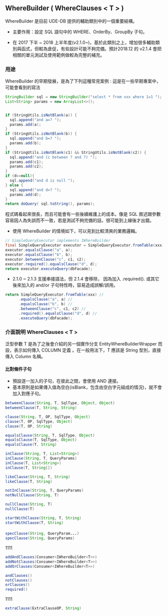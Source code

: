 ## WhereBuilder   ( WhereClauses < T \> )

WhereBuilder 是目前 UDE-DB 提供的輔助類別中的一個重要結構。

* 主要作用：設定 SQL 語句中的 WHERE、OrderBy、GroupBy 子句。

* 在 2017 下半 ~ 2018 上半年度(v2.1.0~)，基於此類別之上，增加很多輔助類別與函式，但較為倉促，有些設計可能不夠完備。預計2018.12 的 v2.1.4 會把相關的單元測試及使用範例做較為完整的補充。


### 用途

WhereBuilder 的早期發展，是為了下列這種常見案例 : 
這是在一些早期專案中，可能會看到的寫法

``` java
StringBuilder sql = new StringBuilder("select * from xxx where 1=1 ");
List<String> params = new ArrayList<>();


if (StringUtils.isNotBlank(a)) {
  sql.append("and a=? ");
  params.add(a);
}
if (StringUtils.isNotBlank(b)) {
  sql.append("and b=? ");
  params.add(b);
}
if (StringUtils.isNotBlank(c1) && StringUtils.isNotBlank(c2)) {
  sql.append("and (c between ? and ?) ");
  params.add(c1);
  params.add(c2);  
}
if (d==null){
  sql.append("and d is null ");
} else {
  sql.append("and d=? ");
  params.add(d);
}
return doQuery( sql.toString(), params);
```

程式碼看起來很長，而且可能會有一些後續維護上的成本。像是 SQL 敘述跟參數容易因人為失誤而不一致，若是測試不夠完備的話，很可能到上線後才出錯。

* 使用 WhereBuilder 的情境如下，可以見到比較清爽的業務邏輯。

``` java
// SimpleQueryExecutor implements IWhereBuilder 
final SimpleQueryExecutor executor = SimpleQueryExecutor.fromTable(xxx);
executor.equalsClause("a", a);
executor.equalsClause("b", b);
executor.betweenClause("c", c1, c2);
executor.required().equalsClause("d", d);
return executor.executeQuery(dbFacade);
```

* 2.1.0 ~ 2.1.3 支援串接語法，但 2.1.4 會移除，
  因為加入 .required(). 或其它後來加入的 and/or 子句特性時，容易造成誤解/誤用。

``` java
return SimpleQueryExecutor.fromTable(xxx) //
      .equalsClause("a", a) //
      .equalsClause("b", b) //
      .betweenClause("c", c1, c2) //
      .required().equalsClause("d", d) //
      .executeQuery(dbFacade); 
```



### 介面說明 WhereClauses < T \>

泛型參數 T 是為了之後會介紹的另一個實作分支 EntityWhereBuilderWrapper 而設，表示如何傳入 COLUMN 定義
。在一般用法下，T 應該是 String 型別，直接傳入 Column 名稱。


#### 比對條件子句

* 預設逐一加入的子句，在彼此之間，會使用 AND 連接。
* 基本原則是如果傳入值為空白(isBlank，包含由空白字元組成的情況)，就不會加入對應子句。

``` java
betweenClause(String, T, SqlType, Object, Object)
betweenClause(T, String, String)

clause(String, T, OP, SqlType, Object)
clause(T, OP, SqlType, Object)
clause(T, OP, String)

equalsClause(String, T, SqlType, Object)
equalsClause(T, SqlType, Object)
equalsClause(T, String)

inClause(String, T, List<String>)
inClause(String, T, QueryParams)
inClause(T, List<String>)
inClause(T, String[])

likeClause(String, T, String)
likeClause(T, String)

notInClause(String, T, QueryParams)
notNullClause(String, T)

nullClause(String, T)
nullClause(T)

startWithClause(String, T, String)
startWithClause(T, String)
```


####

``` java
specClause(String, QueryParam...)
specClause(String, QueryParams)
```

1111



``` java
addAndClauses(Consumer<IWhereBuilder<T>>)
addNotClauses(Consumer<IWhereBuilder<T>>)
addOrClauses(Consumer<IWhereBuilder<T>>)

andClauses()
notClauses()
orClauses()
required()
```


1111



``` java
extraClause(ExtraClauseOP, String)
```




 






